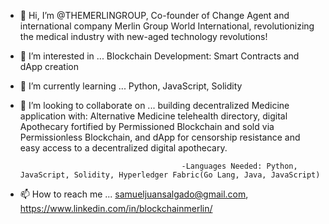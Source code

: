 - 👋 Hi, I’m @THEMERLINGROUP, Co-founder of Change Agent and international company Merlin Group World International, revolutionizing the medical industry with new-aged technology revolutions!
- 👀 I’m interested in ... Blockchain Development: Smart Contracts and dApp creation
- 🌱 I’m currently learning ... Python, JavaScript, Solidity
- 💞️ I’m looking to collaborate on ... building decentralized Medicine application with: Alternative Medicine telehealth directory, digital Apothecary fortified by Permissioned Blockchain and sold via Permissionless Blockchain, and dApp for censorship resistance and easy access to a decentralized digital apothecary.

                                          -Languages Needed: Python, JavaScript, Solidity, Hyperledger Fabric(Go Lang, Java, JavaScript) 
- 📫 How to reach me ... samueljuansalgado@gmail.com, https://www.linkedin.com/in/blockchainmerlin/ 

<!---
THEMERLINGROUP/THEMERLINGROUP is a ✨ special ✨ repository because its `README.md` (this file) appears on your GitHub profile.
You can click the Preview link to take a look at your changes.
--->
